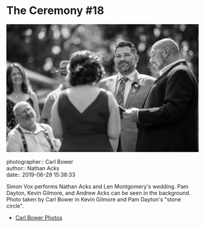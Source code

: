 # The Ceremony #18

![Simon Vox performs Nathan Acks and Len Montgomery's wedding](assets/2019-06-29-set-1-the-ceremony-18.webp)

photographer:: Carl Bower  
author:: Nathan Acks  
date:: 2019-06-29 15:38:33

Simon Vox performs Nathan Acks and Len Montgomery's wedding. Pam Dayton, Kevin Gilmore, and Andrew Acks can be seen in the background. Photo taken by Carl Bower in Kevin Gilmore and Pam Dayton's "stone circle".

* [Carl Bower Photos](https://carlbowerphotos.com)
